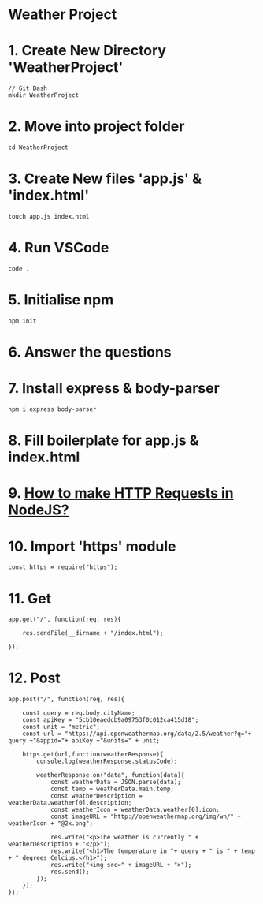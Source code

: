 # Weather Project

# 1. Create New Directory 'WeatherProject'
```
// Git Bash
mkdir WeatherProject
```

# 2. Move into project folder
```
cd WeatherProject
```

# 3. Create New files 'app.js' & 'index.html'
```
touch app.js index.html
```

# 4. Run VSCode
```
code .
```

# 5. Initialise npm
```
npm init
```

# 6. Answer the questions

# 7. Install express & body-parser
```
npm i express body-parser
```

# 8. Fill boilerplate for app.js & index.html

# 9. [How to make HTTP Requests in NodeJS?](https://www.twilio.com/blog/2017/08/http-requests-in-node-js.html)

# 10. Import 'https' module
```
const https = require("https");
```

# 11. Get
```
app.get("/", function(req, res){

    res.sendFile(__dirname + "/index.html");

});
```
# 12. Post
```
app.post("/", function(req, res){

    const query = req.body.cityName;
    const apiKey = "5cb10eaedcb9a09753f0c012ca415d18";
    const unit = "metric";
    const url = "https://api.openweathermap.org/data/2.5/weather?q="+ query +"&appid="+ apiKey +"&units=" + unit;

    https.get(url,function(weatherResponse){
        console.log(weatherResponse.statusCode);

        weatherResponse.on("data", function(data){
            const weatherData = JSON.parse(data);
            const temp = weatherData.main.temp;
            const weatherDescription = weatherData.weather[0].description;
            const weatherIcon = weatherData.weather[0].icon;
            const imageURL = "http://openweathermap.org/img/wn/" + weatherIcon + "@2x.png";

            res.write("<p>The weather is currently " + weatherDescription + "</p>");
            res.write("<h1>The temperature in "+ query + " is " + temp + " degrees Celcius.</h1>");
            res.write("<img src=" + imageURL + ">");
            res.send();
        });
    });
});
```
